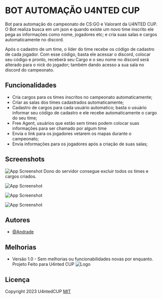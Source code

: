 
# BOT AUTOMAÇÃO U4NTED CUP

Bot para automação do campeonato de CS:GO e Valorant da U4NTED CUP. O Bot realiza busca em um json e quando existe um novo time inscrito ele pega as informações como nome, jogadores etc; e cria suas salas e cargos automaticamente no discord. 

Após o cadastro de um time, o líder do time recebe os código de cadastro de cada jogador. Com esse código, basta ele acessar o discord, colocar seu código e pronto, receberá seu Cargo e o seu nome no discord será alterado para o nick do jogador; também dando acesso a sua sala no discord do campeonato.
## Funcionalidades

- Cria cargos para os times inscritos no campeonato automaticamente;
- Criar as salas dos times cadastrados automaticamente;
- Cadastro de cargos para cada usuário automatico; basta o usuário informar seu código de cadastro e ele recebe automaticamente o cargo do seu time;
- Free Agent, usuários que estão sem times podem colocar suas informações para ser chamado por algum time
- Envia o link para os jogadores vetarem os mapas durante o campeonato;
- Envia informações para os jogadores após a criação de suas salas;


## Screenshots

![App Screenshot](https://i.imgur.com/b4QTjF0.png)
Dono do servidor consegue excluir todos os times e cargos criados.

![App Screenshot](https://i.imgur.com/dlfkTUO.png)

![App Screenshot](https://i.imgur.com/XiiyKv9.png)

![App Screenshot](https://i.imgur.com/9y94e2y.png)


## Autores

- [@Andrade](https://www.github.com/andrade787)


## Melhorias

- Versão 1.0 - Sem melhorias ou funcionabilidades novas por enquanto.
Projeto Feito para U4nted CUP
![Logo](https://i.imgur.com/wErNmGG.png)


## Licença
Copyright 2023 U4ntedCUP
[MIT](https://choosealicense.com/licenses/mit/)

